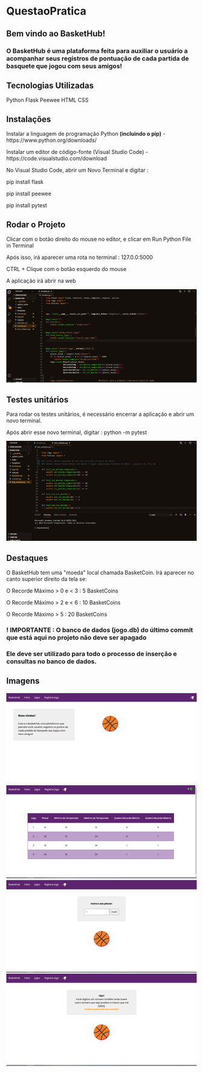 # QuestaoPratica

## Bem vindo ao BasketHub! 

### O BasketHub é uma plataforma feita para auxiliar o usuário a acompanhar seus registros de pontuação de cada partida de basquete que jogou com seus amigos! 

## Tecnologias Utilizadas 
Python
Flask
Peewee
HTML
CSS

## Instalações 
<p>Instalar a linguagem de programação Python <strong>(incluindo o pip)</strong> - https://www.python.org/downloads/ </p>
<p>Instalar um editor de código-fonte (Visual Studio Code) - https://code.visualstudio.com/download</p>
<p>No Visual Studio Code, abrir um Novo Terminal e digitar : </p>
<p>pip install flask </p>
<p>pip install peewee </p>
<p>pip install pytest </p>

## Rodar o Projeto 
<p>Clicar com o botão direito do mouse no editor, e clicar em Run Python File in Terminal </p>
<p>Após isso, irá aparecer uma rota no terminal : 127.0.0:5000 </p>
<p>CTRL + Clique com o botão esquerdo do mouse</p>
<p>A aplicação irá abrir na web</p>

<img src="public/rodar_api.gif">

## Testes unitários 
<p>Para rodar os testes unitários, é necessário encerrar a aplicação e abrir um novo terminal.</p>
<p>Após abrir esse novo terminal, digitar :  python -m pytest </p>

<img src="public/test_unitario.gif">

## Destaques
<p>O BasketHub tem uma "moeda" local chamada BasketCoin. Irá aparecer no canto superior direito da tela se: </p>
<p>O Recorde Máximo > 0 e < 3 : 5 BasketCoins </p>
<p>O Recorde Máximo > 2 e < 6 : 10 BasketCoins</p>
<p>O Recorde Máximo > 5 : 20 BasketCoins </p>

### ! IMPORTANTE : O banco de dados (jogo.db) do último commit que está aqui no projeto não deve ser apagado
### Ele deve ser utilizado para todo o processo de inserção e consultas no banco de dados. 

## Imagens 
<img src="public/index.png">
<img src="public/listar.png">
<img src="public/registrar.png">
<img src="public/exception.png">



